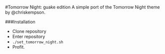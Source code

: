 #Tomorrow Night: guake edition
A simple port of the Tomorrow Night theme by @chriskempson.

###Installation
* Clone repository
* Enter repository
* ` ./set_tomorrow_night.sh `
* Profit.
